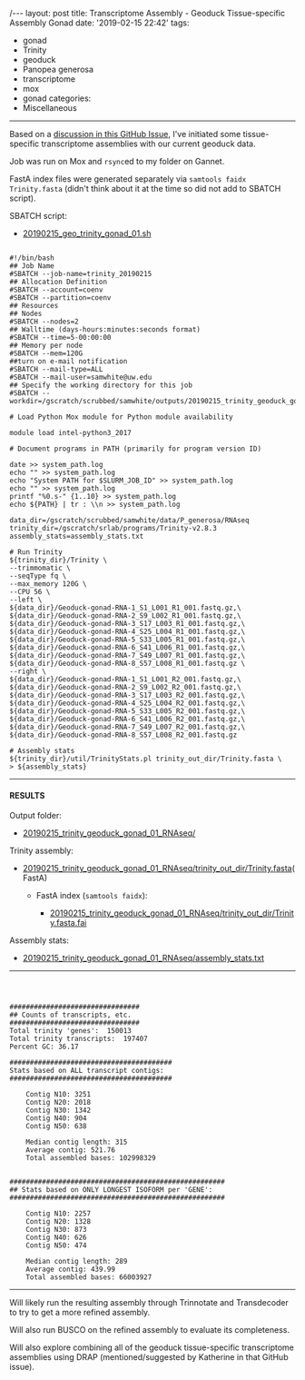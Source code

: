 /---
layout: post
title: Transcriptome Assembly - Geoduck Tissue-specific Assembly Gonad
date: '2019-02-15 22:42'
tags:
  - gonad
  - Trinity
  - geoduck
  - Panopea generosa
  - transcriptome
  - mox
  - gonad
categories:
  - Miscellaneous
---
Based on a [discussion in this GitHub Issue](https://github.com/RobertsLab/resources/issues/576), I've initiated some tissue-specific transcriptome assemblies with our current geoduck data.

Job was run on Mox and ```rsync```ed to my folder on Gannet.

FastA index files were generated separately via ```samtools faidx Trinity.fasta``` (didn't think about it at the time so did not add to SBATCH script).


SBATCH script:

- [20190215_geo_trinity_gonad_01.sh](https://raw.githubusercontent.com/RobertsLab/sams-notebook/master/sbatch_scripts/20190215_geo_trinity_gonad_01.sh)

<pre><code>
#!/bin/bash
## Job Name
#SBATCH --job-name=trinity_20190215
## Allocation Definition
#SBATCH --account=coenv
#SBATCH --partition=coenv
## Resources
## Nodes
#SBATCH --nodes=2
## Walltime (days-hours:minutes:seconds format)
#SBATCH --time=5-00:00:00
## Memory per node
#SBATCH --mem=120G
##turn on e-mail notification
#SBATCH --mail-type=ALL
#SBATCH --mail-user=samwhite@uw.edu
## Specify the working directory for this job
#SBATCH --workdir=/gscratch/scrubbed/samwhite/outputs/20190215_trinity_geoduck_gonad_01_RNAseq

# Load Python Mox module for Python module availability

module load intel-python3_2017

# Document programs in PATH (primarily for program version ID)

date >> system_path.log
echo "" >> system_path.log
echo "System PATH for $SLURM_JOB_ID" >> system_path.log
echo "" >> system_path.log
printf "%0.s-" {1..10} >> system_path.log
echo ${PATH} | tr : \\n >> system_path.log

data_dir=/gscratch/scrubbed/samwhite/data/P_generosa/RNAseq
trinity_dir=/gscratch/srlab/programs/Trinity-v2.8.3
assembly_stats=assembly_stats.txt

# Run Trinity
${trinity_dir}/Trinity \
--trimmomatic \
--seqType fq \
--max_memory 120G \
--CPU 56 \
--left \
${data_dir}/Geoduck-gonad-RNA-1_S1_L001_R1_001.fastq.gz,\
${data_dir}/Geoduck-gonad-RNA-2_S9_L002_R1_001.fastq.gz,\
${data_dir}/Geoduck-gonad-RNA-3_S17_L003_R1_001.fastq.gz,\
${data_dir}/Geoduck-gonad-RNA-4_S25_L004_R1_001.fastq.gz,\
${data_dir}/Geoduck-gonad-RNA-5_S33_L005_R1_001.fastq.gz,\
${data_dir}/Geoduck-gonad-RNA-6_S41_L006_R1_001.fastq.gz,\
${data_dir}/Geoduck-gonad-RNA-7_S49_L007_R1_001.fastq.gz,\
${data_dir}/Geoduck-gonad-RNA-8_S57_L008_R1_001.fastq.gz \
--right \
${data_dir}/Geoduck-gonad-RNA-1_S1_L001_R2_001.fastq.gz,\
${data_dir}/Geoduck-gonad-RNA-2_S9_L002_R2_001.fastq.gz,\
${data_dir}/Geoduck-gonad-RNA-3_S17_L003_R2_001.fastq.gz,\
${data_dir}/Geoduck-gonad-RNA-4_S25_L004_R2_001.fastq.gz,\
${data_dir}/Geoduck-gonad-RNA-5_S33_L005_R2_001.fastq.gz,\
${data_dir}/Geoduck-gonad-RNA-6_S41_L006_R2_001.fastq.gz,\
${data_dir}/Geoduck-gonad-RNA-7_S49_L007_R2_001.fastq.gz,\
${data_dir}/Geoduck-gonad-RNA-8_S57_L008_R2_001.fastq.gz

# Assembly stats
${trinity_dir}/util/TrinityStats.pl trinity_out_dir/Trinity.fasta \
> ${assembly_stats}
</code></pre>


---

#### RESULTS

Output folder:

- [20190215_trinity_geoduck_gonad_01_RNAseq/](http://gannet.fish.washington.edu/Atumefaciens/20190215_trinity_geoduck_gonad_01_RNAseq/)

Trinity assembly:

- [20190215_trinity_geoduck_gonad_01_RNAseq/trinity_out_dir/Trinity.fasta](http://gannet.fish.washington.edu/Atumefaciens/20190215_trinity_geoduck_gonad_01_RNAseq/trinity_out_dir/Trinity.fasta)(FastA)

  - FastA index (```samtools faidx```):

    - [20190215_trinity_geoduck_gonad_01_RNAseq/trinity_out_dir/Trinity.fasta.fai](http://gannet.fish.washington.edu/Atumefaciens/20190215_trinity_geoduck_gonad_01_RNAseq/trinity_out_dir/Trinity.fasta.fai)

Assembly stats:

- [20190215_trinity_geoduck_gonad_01_RNAseq/assembly_stats.txt](http://gannet.fish.washington.edu/Atumefaciens/20190215_trinity_geoduck_gonad_01_RNAseq/assembly_stats.txt)

---

<pre><code>


################################
## Counts of transcripts, etc.
################################
Total trinity 'genes':	150013
Total trinity transcripts:	197407
Percent GC: 36.17

########################################
Stats based on ALL transcript contigs:
########################################

	Contig N10: 3251
	Contig N20: 2018
	Contig N30: 1342
	Contig N40: 904
	Contig N50: 638

	Median contig length: 315
	Average contig: 521.76
	Total assembled bases: 102998329


#####################################################
## Stats based on ONLY LONGEST ISOFORM per 'GENE':
#####################################################

	Contig N10: 2257
	Contig N20: 1328
	Contig N30: 873
	Contig N40: 626
	Contig N50: 474

	Median contig length: 289
	Average contig: 439.99
	Total assembled bases: 66003927
</code></pre>

---

Will likely run the resulting assembly through Trinnotate and Transdecoder to try to get a more refined assembly.

Will also run BUSCO on the refined assembly to evaluate its completeness.

Will also explore combining all of the geoduck tissue-specific transcriptome assemblies using DRAP (mentioned/suggested by Katherine in that GitHub issue).
